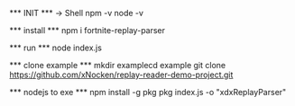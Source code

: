 *** INIT ***
-> Shell
npm -v
node -v

*** install ***
npm i fortnite-replay-parser

*** run ***
node index.js


*** clone example ***
mkdir examplecd example
git clone https://github.com/xNocken/replay-reader-demo-project.git


*** nodejs to exe ***
npm install -g pkg
pkg index.js -o "xdxReplayParser"
